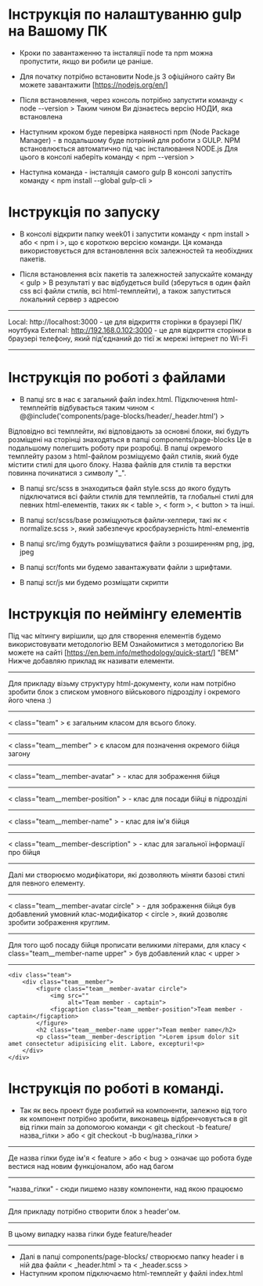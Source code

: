 # Інструкція по налаштуванню gulp на Вашому ПК

* Кроки по завантаженню та інсталяції node та npm можна пропустити, якщо ви робили це раніше.

* Для початку потрібно встановити Node.js
З офіційного сайту Ви можете завантажити [https://nodejs.org/en/] 

* Після встановлення, через консоль потрібно запустити команду < node --version >
Таким чином Ви дізнаєтесь версію НОДИ, яка встановлена

* Наступним кроком буде перевірка наявності npm (Node Package Manager) - в подальшому буде потріний для роботи з GULP.
NPM встановлюється автоматично під час інсталювання NODE.js
Для цього в консолі наберіть команду < npm --version >

* Наступна команда - інсталяція самого gulp
В консолі запустіть команду < npm install --global gulp-cli >

# Інструкція по запуску

* В консолі відкрити папку week01 і запустити команду < npm install > або < npm i >, що є короткою версією команди.
Ця команда використовується для встановлення всіх залежностей та необіхдних пакетів.

* Після встановлення всіх пакетів та залежностей запускайте команду < gulp >
В результаті у вас відбудеться build (зберуться в один файл css всі файли стилів, всі html-темплейти), а також запуститься локальний сервер
з адресою

***
Local: http://localhost:3000 - це для відкриття сторінки в браузері ПК/ноутбука
External: http://192.168.0.102:3000 - це для відкриття сторінки в браузері телефону, який під'єднаний до тієї ж мережі інтернет по Wi-Fi
***

# Інструкція по роботі з файлами

* В папці src в нас є загальний файл index.html. Підключення html-темплейтів відбувається таким чином
< @@include('components/page-blocks/header/_header.html') >

Відповідно всі темплейти, які відповідають за основні блоки, які будуть розміщені на сторінці знаходяться в папці components/page-blocks
Це в подальшому полегшить роботу при розробці. В папці окремого темплейту разом з html-файлом розміщуємо файл стилів, який буде містити стилі
для цього блоку.
Назва файлів для стилів та верстки повинна починатися з символу "_".

* В папці src/scss в знаходиться файл style.scss до якого будуть підключатися всі файли стилів для темплейтів, та глобальні стилі для 
певних html-елементів, таких як < table >, < form >, < button > та інші.

* В папці scr/scss/base розміщуються файли-хелпери, такі як < normalize.scss >, який забезпечує кросбраузерність html-елементів

* В папці src/img будуть розміщуватися файли з розширенням png, jpg, jpeg

* В папці scr/fonts ми будемо завантажувати файли з шрифтами.

* В папці scr/js ми будемо розміщати скрипти


# Інструкція по неймінгу елементів

Під час мітингу вирішили, що для створення елементів будемо використовувати методологію BEM
Ознайомитися з методологією Ви можете на сайті [https://en.bem.info/methodology/quick-start/] "BEM"
Нижче добавляю приклад як називати елементи.
***
Для прикладу візьму структуру html-документу, коли нам потрібно зробити блок з списком умовного військового підрозділу і окремого його члена :)
***
< class="team" > є загальним класом для всього блоку.
***
< class="team__member" > є класом для позначення окремого бійця загону
***
< class="team__member-avatar" > - клас для зображення бійця
***
< class="team__member-position" > - клас для посади бійці в підрозділі
***
< class="team__member-name" > - клас для ім'я бійця
***
< class="team__member-description" > - клас для загальної інформації про бійця
***
Далі ми створюємо модифікатори, які дозволяють міняти базові стилі для певного елементу.
***
< class="team__member-avatar circle" > - для зображення бійця був добавлений умовний клас-модифікатор < circle >,
який дозволяє зробити зображення круглим.
***
Для того щоб посаду бійця прописати великими літерами, для класу < class="team__member-name upper" > був добавлений клас < upper >
***

 
```
<div class="team">
    <div class="team__member">
        <figure class="team__member-avatar circle">
            <img src=""
                 alt="Team member - captain">
            <figcaption class="team__member-position">Team member - captain</figcaption>
        </figure>
        <h2 class="team__member-name upper">Team member name</h2>
        <p class="team__member-description ">Lorem ipsum dolor sit amet consectetur adipisicing elit. Labore, excepturi!<p>
    </div>
</div>

```

# Інструкція по роботі в команді.

* Так як весь проект буде розбитий на компоненти, залежно від того як компонент потрібно зробити, виконавець відбренчовується в git від гілки main за допомогою команди < git checkout -b feature/назва_гілки > або < git checkout -b bug/назва_гілки >
***
Де назва гілки буде ім'я < feature > або < bug > означає що робота буде вестися над новим функціоналом, або над багом
***
"назва_гілки" - сюди пишемо назву компоненти, над якою працюємо
***
Для прикладу потрібно створити блок з header'ом.
***
В цьому випадку назва гілки буде feature/header
***
* Далі в папці components/page-blocks/ створюємо папку header і в ній два файли < _header.html > та < _header.scss >
* Наступним кропом підключаємо html-темплейт у файлі index.html 
